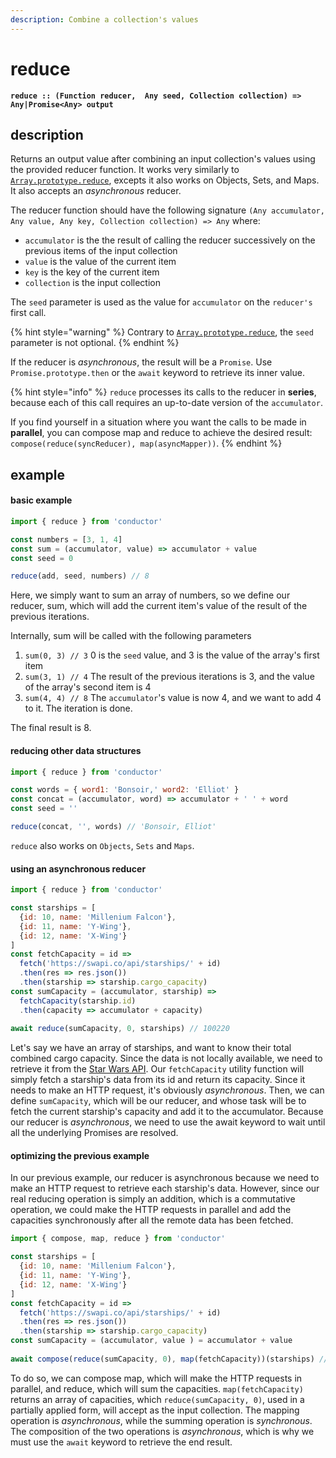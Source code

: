 ```yaml
---
description: Combine a collection's values
---
```


# reduce

**`reduce :: (Function reducer,  Any seed, Collection collection) => Any|Promise<Any> output`**

## description

Returns an output value after combining an input collection's values using the provided reducer function. It works very similarly to [`Array.prototype.reduce`](https://developer.mozilla.org/en-US/docs/Web/JavaScript/Reference/Global_Objects/Array/Reduce), excepts it also works on Objects, Sets, and Maps. It also accepts an _asynchronous_ reducer.

The reducer function should have the following signature `(Any accumulator, Any value, Any key, Collection collection) => Any` where:

* `accumulator` is the the result of calling the reducer successively on the previous items of the input collection
* `value` is the value of the current item
* `key` is the key of the current item
* `collection` is the input collection

The `seed` parameter is used as the value for `accumulator` on the `reducer's` first call.

{% hint style="warning" %}
Contrary to [`Array.prototype.reduce`](https://developer.mozilla.org/en-US/docs/Web/JavaScript/Reference/Global_Objects/Array/Reduce), the `seed` parameter is not optional.
{% endhint %}

If the reducer is _asynchronous_, the result will be a `Promise`. Use `Promise.prototype.then` or the `await` keyword to retrieve its inner value.

{% hint style="info" %}
`reduce` processes its calls to the reducer in **series**, because each of this call requires an up-to-date version of the `accumulator`. 

If you find yourself in a situation where you want the calls to be made in **parallel**, you can compose map and reduce to achieve the desired result: `compose(reduce(syncReducer), map(asyncMapper))`. 
{% endhint %}



## example

#### basic example

```javascript
import { reduce } from 'conductor'

const numbers = [3, 1, 4]
const sum = (accumulator, value) => accumulator + value
const seed = 0

reduce(add, seed, numbers) // 8
```

Here, we simply want to sum an array of numbers, so we define our reducer, sum, which will add the current item's value of the result of the previous iterations.

Internally, sum will be called with the following parameters

1. `sum(0, 3) // 3`  0 is the `seed` value, and 3 is the value of the array's first item
2. `sum(3, 1) // 4`  The result of the previous iterations is 3, and the value of the array's second item is 4
3. `sum(4, 4) // 8`  The `accumulator`'s value is now 4, and we want to add 4 to it. The iteration is done.

The final result is 8.

#### reducing other data structures

```javascript
import { reduce } from 'conductor'

const words = { word1: 'Bonsoir,' word2: 'Elliot' }
const concat = (accumulator, word) => accumulator + ' ' + word
const seed = ''

reduce(concat, '', words) // 'Bonsoir, Elliot'
```

`reduce` also works on `Objects`, `Sets` and `Maps`.

#### using an asynchronous reducer

```javascript
import { reduce } from 'conductor'

const starships = [
  {id: 10, name: 'Millenium Falcon'},
  {id: 11, name: 'Y-Wing'},
  {id: 12, name: 'X-Wing'}
]
const fetchCapacity = id =>
  fetch('https://swapi.co/api/starships/' + id)
  .then(res => res.json())
  .then(starship => starship.cargo_capacity)
const sumCapacity = (accumulator, starship) =>
  fetchCapacity(starship.id)
  .then(capacity => accumulator + capacity)
  
await reduce(sumCapacity, 0, starships) // 100220
```

Let's say we have an array of starships, and want to know their total combined cargo capacity. Since the data is not locally available, we need to retrieve it from the [Star Wars API](https://swapi.co/api/starships/). Our `fetchCapacity` utility function will simply fetch a starship's data from its id and return its capacity. Since it needs to make an HTTP request, it's obviously _asynchronous_. Then, we can define `sumCapacity`, which will be our reducer, and whose task will be to fetch the current starship's capacity and add it to the accumulator. Because our reducer is _asynchronous_, we need to use the await keyword to wait until all the underlying Promises are resolved.

#### optimizing the previous example

In our previous example, our reducer is asynchronous because we need to make an HTTP request to retrieve each starship's data. However, since our real reducing operation is simply an addition, which is a commutative operation, we could make the HTTP requests in parallel and add the capacities synchronously after all the remote data has been fetched.

```javascript
import { compose, map, reduce } from 'conductor'

const starships = [
  {id: 10, name: 'Millenium Falcon'},
  {id: 11, name: 'Y-Wing'},
  {id: 12, name: 'X-Wing'}
]
const fetchCapacity = id =>
  fetch('https://swapi.co/api/starships/' + id)
  .then(res => res.json())
  .then(starship => starship.cargo_capacity)
const sumCapacity = (accumulator, value ) = accumulator + value
  
await compose(reduce(sumCapacity, 0), map(fetchCapacity))(starships) // 100220
```

To do so, we can compose map, which will make the HTTP requests in parallel, and reduce, which will sum the capacities. `map(fetchCapacity)` returns an array of capacities, which `reduce(sumCapacity, 0)`, used in a partially applied form, will accept as the input collection. The mapping operation is _asynchronous_, while the summing operation is _synchronous_. The composition of the two operations is _asynchronous_, which is why we must use the `await` keyword to retrieve the end result.

